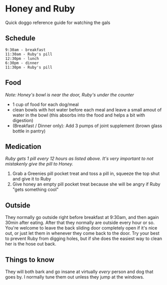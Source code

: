 # Honey and Ruby
Quick doggo reference guide for watching the gals

## Schedule
```
9:30am - breakfast
11:30am - Ruby's pill
12:30pm - lunch
6:30pm - dinner
11:30pm - Ruby's pill
```

## Food
_Note: Honey's bowl is near the door, Ruby's under the counter_
- 1 cup of food for each dog/meal
- clean bowls with hot water before each meal and leave a small amout of water in the bowl (this absorbs into the food and helps a bit with digestion)
- (Breakfast / Dinner only): Add 3 pumps of joint supplement (brown glass bottle in pantry)

## Medication
_Ruby gets 1 pill every 12 hours as listed above. It's very important to not mistakenly give the pill to Honey._
1. Grab a Greenies pill pocket treat and toss a pill in, squeeze the top shut and give it to Ruby
2. Give honey an empty pill pocket treat because she will be angry if Ruby "gets something cool"

## Outside
They normally go outside right before breakfast at 9:30am, and then again 30min after eating. After that they normally are outside every hour or so. You're welcome to leave the back sliding door completely open if it's nice out, or just let them in whenever they come back to the door. Try your best to prevent Ruby from digging holes, but if she does the easiest way to clean her is the hose out back.

## Things to know
They will both bark and go insane at virtually _every_ person and dog that goes by. I normally tune them out unless they jump at the windows.

